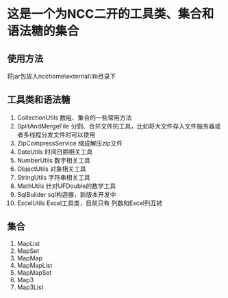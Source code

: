 # 这是一个为NCC二开的工具类、集合和语法糖的集合
## 使用方法
将jar包放入ncchome\external\lib目录下
## 工具类和语法糖
1. CollectionUtils 数组、集合的一些常用方法
2. SplitAndMergeFile 分割、合并文件的工具，比如将大文件存入文件服务器或者多线程分发文件时可以使用
3. ZipCompressService 缩成解压zip文件
4. DateUtils 时间日期相关工具
5. NumberUtils 数字相关工具
6. ObjectUtils 对象相关工具
7. StringUtils 字符串相关工具
8. MathUtils 针对UFDouble的数学工具
9. SqlBuilder sql构造器，新版本开发中
10. ExcelUtils Excel工具类，目前只有 列数和Excel列互转
## 集合
1. MapList
2. MapSet
3. MapMap
4. MapMapList
5. MapMapSet
6. Map3
7. Map3List
